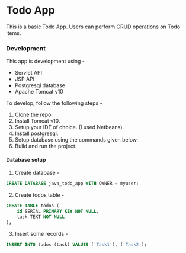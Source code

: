 # Todo App

This is a basic Todo App. Users can perform CRUD operations on Todo items.

### Development
This app is development using -
  - Servlet API
  - JSP API
  - Postgresql database
  - Apache Tomcat v10

To develop, follow the following steps -
  1. Clone the repo.
  2. Install Tomcat v10.
  3. Setup your IDE of choice. (I used Netbeans).
  4. Install postgresql.
  5. Setup database using the commands given below.
  6. Build and run the project.

#### Database setup

1. Create database -
```sql
CREATE DATABASE java_todo_app WITH OWNER = myuser;
```

2. Create todos table -
```sql
CREATE TABLE todos (
    id SERIAL PRIMARY KEY NOT NULL,
    task TEXT NOT NULL
);
```

3. Insert some records -
```sql
INSERT INTO todos (task) VALUES ('Task1'), ('Task2');
```

